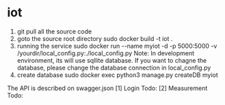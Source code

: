 # iot


1. git pull all the source code
2. goto the source root directory
   sudo docker build -t iot .
3. running the service
   sudo docker run --name myiot -d -p 5000:5000 -v /yourdir/local_config.py:./local_config.py
   Note:
        In development environment, its will use sqllite database. If you want to chagne the database, please change the database
        connection in local_config.py
4. create database
   sudo docker exec python3 manage.py createDB myiot

The API is described on swagger.json
[1] Login
    Todo:
[2] Measurement
    Todo:


